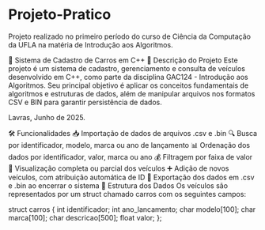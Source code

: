 # Projeto-Pratico
Projeto realizado no primeiro período do curso de Ciência da Computação da UFLA na matéria de Introdução aos Algoritmos.

📂 Sistema de Cadastro de Carros em C++
📌 Descrição do Projeto
Este projeto é um sistema de cadastro, gerenciamento e consulta de veículos desenvolvido em C++, como parte da disciplina GAC124 - Introdução aos Algoritmos. Seu principal objetivo é aplicar os conceitos fundamentais de algoritmos e estruturas de dados, além de manipular arquivos nos formatos CSV e BIN para garantir persistência de dados.

Lavras, Junho de 2025.

🛠️ Funcionalidades
📥 Importação de dados de arquivos .csv e .bin
🔍 Busca por identificador, modelo, marca ou ano de lançamento
📊 Ordenação dos dados por identificador, valor, marca ou ano
💰 Filtragem por faixa de valor
📄 Visualização completa ou parcial dos veículos
➕ Adição de novos veículos, com atribuição automática de ID
💾 Exportação dos dados em .csv e .bin ao encerrar o sistema
🧱 Estrutura dos Dados
Os veículos são representados por um struct chamado carros com os seguintes campos:

struct carros {
    int identificador;
    int ano_lancamento;
    char modelo[100];
    char marca[100];
    char descricao[500];
    float valor;
};
